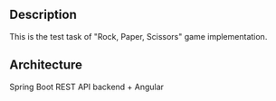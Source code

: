 ## Description
This is the test task of "Rock, Paper, Scissors" game implementation.

## Architecture 
Spring Boot REST API backend + Angular